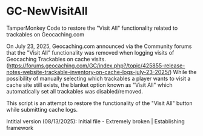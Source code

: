 # GC-NewVisitAll
TamperMonkey Code to restore the "Visit All" functionality related to trackables on Geocaching.com

On July 23, 2025, Geocaching.com announced via the Community forums that the "Visit All" functionality was removed when logging visits of Geocaching Trackables on cache visits. (https://forums.geocaching.com/GC/index.php?/topic/425855-release-notes-website-trackable-inventory-on-cache-logs-july-23-2025/) While the possibility of manually selecting which trackables a player wants to visit a cache site still exists, the blanket option known as "Visit All" which automatically set all trackables was disabled/removed.

This script is an attempt to restore the functionality of the "Visit All" button while submitting cache logs.

Intitial version (08/13/2025): Initial file - Extremely broken | Establishing framework
